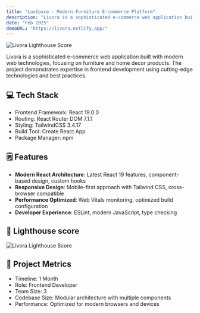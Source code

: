```yaml
---
title: "LuxSpace - Modern Furniture E-commerce Platform"
description: "Livora is a sophisticated e-commerce web application built with modern web technologies, focusing on furniture and home decor products. The project demonstrates expertise in frontend development using cutting-edge technologies and best practices."
date: "Feb 2025"
demoURL: "https://livora.netlify.app/"
---
```


![Livora Lighthouse Score](/livora/thumb-livora.png)

Livora is a sophisticated e-commerce web application built with modern web technologies, focusing on furniture and home decor products. The project demonstrates expertise in frontend development using cutting-edge technologies and best practices.

## 💻 Tech Stack
- Frontend Framework: React 19.0.0
- Routing: React Router DOM 7.1.1
- Styling: TailwindCSS 3.4.17
- Build Tool: Create React App
- Package Manager: npm

## 🗒️ Features
- **Modern React Architecture**: Latest React 19 features, component-based design, custom hooks
- **Responsive Design**: Mobile-first approach with Tailwind CSS, cross-browser compatible
- **Performance Optimized**: Web Vitals monitoring, optimized build configuration
- **Developer Experience**: ESLint, modern JavaScript, type checking

## 💯 Lighthouse score
![Livora Lighthouse Score](/livora/lighthouse.png)

## 📝 Project Metrics
- Timeline: 1 Month
- Role: Frontend Developer
- Team Size: 3
- Codebase Size: Modular architecture with multiple components
- Performance: Optimized for modern browsers and devices